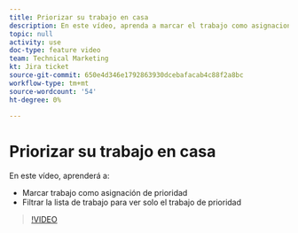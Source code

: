 ```yaml
---
title: Priorizar su trabajo en casa
description: En este vídeo, aprenda a marcar el trabajo como asignaciones de prioridad y a filtrar la lista de trabajo principal para ver solo el trabajo prioritario.
topic: null
activity: use
doc-type: feature video
team: Technical Marketing
kt: Jira ticket
source-git-commit: 650e4d346e1792863930dcebafacab4c88f2a8bc
workflow-type: tm+mt
source-wordcount: '54'
ht-degree: 0%

---
```


# Priorizar su trabajo en casa

En este vídeo, aprenderá a:

* Marcar trabajo como asignación de prioridad
* Filtrar la lista de trabajo para ver solo el trabajo de prioridad

>[!VIDEO](https://video.tv.adobe.com/v/335100/?quality=12&learn=on)

